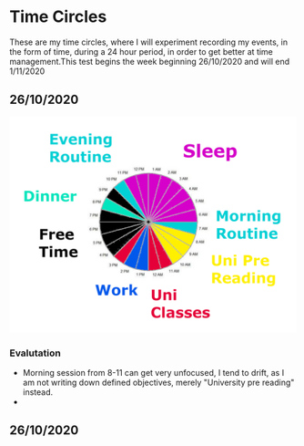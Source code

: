 # Time Circles

These are my time circles, where I will experiment recording my events, in the form of time, during a 24 hour period, in order to get better at time management.This test begins the week beginning 26/10/2020 and will end  1/11/2020

## 26/10/2020

![](../.gitbook/assets/prediction-26-10-2020.png)

### Evalutation

* Morning session from 8-11 can get very unfocused, I tend to drift, as I am not writing down defined objectives, merely "University pre reading" instead.
* 
## 26/10/2020



